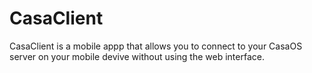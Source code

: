# CasaClient

CasaClient is a mobile appp that allows you to connect to your CasaOS server on your mobile devive without using the web interface.
